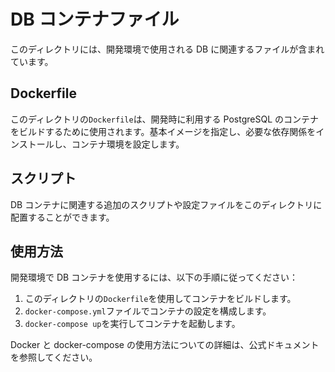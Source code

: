 # DB コンテナファイル

このディレクトリには、開発環境で使用される DB に関連するファイルが含まれています。

## Dockerfile

このディレクトリの`Dockerfile`は、開発時に利用する PostgreSQL のコンテナをビルドするために使用されます。基本イメージを指定し、必要な依存関係をインストールし、コンテナ環境を設定します。

## スクリプト

DB コンテナに関連する追加のスクリプトや設定ファイルをこのディレクトリに配置することができます。

## 使用方法

開発環境で DB コンテナを使用するには、以下の手順に従ってください：

1. このディレクトリの`Dockerfile`を使用してコンテナをビルドします。
2. `docker-compose.yml`ファイルでコンテナの設定を構成します。
3. `docker-compose up`を実行してコンテナを起動します。

Docker と docker-compose の使用方法についての詳細は、公式ドキュメントを参照してください。
